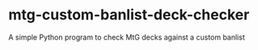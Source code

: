 # mtg-custom-banlist-deck-checker
A simple Python program to check MtG decks against a custom banlist
